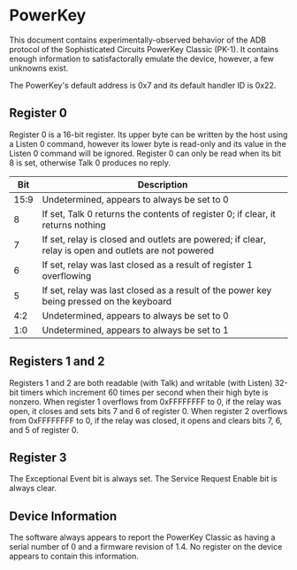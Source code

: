 # PowerKey

This document contains experimentally-observed behavior of the ADB protocol of the Sophisticated Circuits PowerKey Classic (PK-1). It contains enough information to satisfactorally emulate the device, however, a few unknowns exist.

The PowerKey's default address is 0x7 and its default handler ID is 0x22.

## Register 0

Register 0 is a 16-bit register.  Its upper byte can be written by the host using a Listen 0 command, however its lower byte is read-only and its value in the Listen 0 command will be ignored.  Register 0 can only be read when its bit 8 is set, otherwise Talk 0 produces no reply.

| Bit  | Description                                                                                          |
| ---- | ---------------------------------------------------------------------------------------------------- |
| 15:9 | Undetermined, appears to always be set to 0                                                          |
| 8    | If set, Talk 0 returns the contents of register 0; if clear, it returns nothing                      |
| 7    | If set, relay is closed and outlets are powered; if clear, relay is open and outlets are not powered |
| 6    | If set, relay was last closed as a result of register 1 overflowing                                  |
| 5    | If set, relay was last closed as a result of the power key being pressed on the keyboard             |
| 4:2  | Undetermined, appears to always be set to 0                                                          |
| 1:0  | Undetermined, appears to always be set to 1                                                          |

## Registers 1 and 2

Registers 1 and 2 are both readable (with Talk) and writable (with Listen) 32-bit timers which increment 60 times per second when their high byte is nonzero.  When register 1 overflows from 0xFFFFFFFF to 0, if the relay was open, it closes and sets bits 7 and 6 of register 0.  When register 2 overflows from 0xFFFFFFFF to 0, if the relay was closed, it opens and clears bits 7, 6, and 5 of register 0.

## Register 3

The Exceptional Event bit is always set.  The Service Request Enable bit is always clear.

## Device Information

The software always appears to report the PowerKey Classic as having a serial number of 0 and a firmware revision of 1.4.  No register on the device appears to contain this information.
